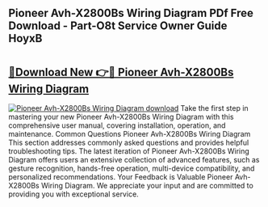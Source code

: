 ## Pioneer Avh-X2800Bs Wiring Diagram PDf Free Download - Part-O8t Service Owner Guide HoyxB

# <h2><a href="http://dfljpp0.blite.top/?on=Pioneer+Avh-X2800Bs+Wiring+Diagram">🔗Download New 👉🔴 Pioneer Avh-X2800Bs Wiring Diagram</a></h2>

[![Pioneer Avh-X2800Bs Wiring Diagram download](https://i.imgur.com/lujVjoI.png)](http://dfljpp0.blite.top/?on=Pioneer+Avh-X2800Bs+Wiring+Diagram)
Take the first step in mastering your new Pioneer Avh-X2800Bs Wiring Diagram with this comprehensive user manual, covering installation, operation, and maintenance. Common Questions Pioneer Avh-X2800Bs Wiring Diagram This section addresses commonly asked questions and provides helpful troubleshooting tips. The latest iteration of Pioneer Avh-X2800Bs Wiring Diagram offers users an extensive collection of advanced features, such as gesture recognition, hands-free operation, multi-device compatibility, and personalized recommendations. Your Feedback is Valuable Pioneer Avh-X2800Bs Wiring Diagram. We appreciate your input and are committed to providing you with exceptional service.
